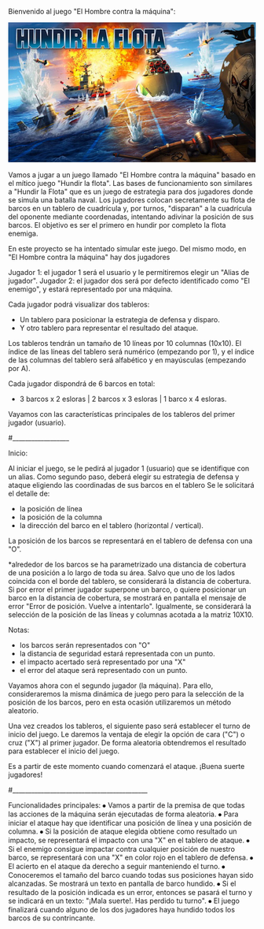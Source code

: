 
Bienvenido al juego "El Hombre contra la máquina": 


![Diagrama](./img/hundir-la-flota-juego-de-mesa.jpg)

Vamos a jugar a un juego llamado "El Hombre contra la máquina" basado en el mítico juego "Hundir la flota". 
Las bases de funcionamiento son similares a "Hundir la Flota" que es un juego de estrategia para dos jugadores donde se simula una batalla naval. Los jugadores colocan secretamente su flota de barcos en un tablero de cuadrícula y, por turnos, "disparan" a la cuadrícula del oponente mediante coordenadas, intentando adivinar la posición de sus barcos. El objetivo es ser el primero en hundir por completo la flota enemiga. 

En este proyecto se ha intentado simular este juego. 
Del mismo modo, en "El Hombre contra la máquina" hay dos jugadores

Jugador 1: el jugador 1 será el usuario y le permitiremos elegir un "Alias de jugador". 
Jugador 2: el jugador dos será por defecto identificado como "El enemigo", y estará representado por una máquina.

Cada jugador podrá visualizar dos tableros: 
- Un tablero para posicionar la estrategia de defensa y disparo.
- Y otro tablero para representar el resultado del ataque.

Los tableros tendrán un tamaño de 10 líneas por 10 columnas (10x10). El índice de las líneas del tablero será numérico (empezando por 1), y el índice de las columnas del tablero será alfabético y en mayúsculas (empezando por A). 

Cada jugador dispondrá de 6 barcos en total: 
- 3 barcos x 2 esloras | 2 barcos x 3 esloras | 1 barco x 4 esloras. 

Vayamos con las características principales de los tableros del primer jugador (usuario).

#__________________

Inicio:

Al iniciar el juego, se le pedirá al jugador 1 (usuario) que se identifique con un alias.
Como segundo paso, deberá elegir su estrategia de defensa y ataque eligiendo las coordinadas de sus barcos en el tablero
Se le solicitará el detalle de: 
- la posición de línea
- la posición de la columna 
- la dirección del barco en el tablero (horizontal / vertical). 

La posición de los barcos se representará en el tablero de defensa con una "O".

*alrededor de los barcos se ha parametrizado una distancia de cobertura de una posición a lo largo de toda su área. Salvo que uno de los lados coincida con el borde del tablero, se considerará la distancia de cobertura. Si por error el primer jugador superpone un barco, o quiere posicionar un barco en la distancia de cobertura, se mostrará en pantalla el mensaje de error "Error de posición. Vuelve a intentarlo". Igualmente, se considerará la selección de la posición de las líneas y columnas acotada a la matriz 10X10.

Notas:
- los barcos serán representados con "O"
- la distancia de seguridad estará representada con un punto.
- el impacto acertado será representado por una "X"
- el error del ataque será representado con un punto.


Vayamos ahora con el segundo jugador (la máquina). 
Para ello, consideraremos la misma dinámica de juego pero para la selección de la posición de los barcos, pero en esta ocasión utilizaremos un método aleatorio. 

Una vez creados los tableros, el siguiente paso será establecer el turno de inicio del juego. Le daremos la ventaja de elegir la opción de cara ("C") o cruz ("X") al primer jugador. 
De forma aleatoria obtendremos el resultado para establecer el inicio del juego.

Es a partir de este momento cuando comenzará el ataque. 
¡Buena suerte jugadores! 

#___________________________________________

Funcionalidades principales: 
⦁	Vamos a partir de la premisa de que todas las acciones de la máquina serán ejecutadas de forma aleatoria. 
⦁	Para iniciar el ataque hay que identificar una posición de línea y una posición de columna. 
⦁	Si la posición de ataque elegida obtiene como resultado un impacto, se representará el impacto con una "X" en el tablero de ataque. 
⦁	Si el enemigo consigue impactar contra cualquier posición de nuestro barco, se representará con una "X" en color rojo en el tablero de defensa. 
⦁	El acierto en el ataque da derecho a seguir manteniendo el turno.
⦁	Conoceremos el tamaño del barco cuando todas sus posiciones hayan sido alcanzadas. Se mostrará un texto en pantalla de barco hundido.
⦁	Si el resultado de la posición indicada es un error, entonces se pasará el turno y se indicará en un texto: "¡Mala suerte!. Has perdido tu turno". 
⦁	El juego finalizará cuando alguno de los dos jugadores haya hundido todos los barcos de su contrincante. 

